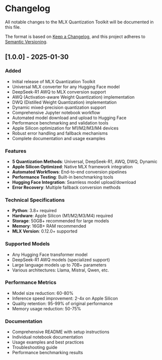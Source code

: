 # Changelog

All notable changes to the MLX Quantization Toolkit will be documented in this file.

The format is based on [Keep a Changelog](https://keepachangelog.com/en/1.0.0/),
and this project adheres to [Semantic Versioning](https://semver.org/spec/v2.0.0.html).

## [1.0.0] - 2025-01-30

### Added
- Initial release of MLX Quantization Toolkit
- Universal MLX converter for any Hugging Face model
- DeepSeek-R1 AWQ to MLX conversion support
- AWQ (Activation-aware Weight Quantization) implementation
- DWQ (Distilled Weight Quantization) implementation  
- Dynamic mixed-precision quantization support
- Comprehensive Jupyter notebook workflow
- Automated model download and upload to Hugging Face
- Performance benchmarking and validation tools
- Apple Silicon optimization for M1/M2/M3/M4 devices
- Robust error handling and fallback mechanisms
- Complete documentation and usage examples

### Features
- **5 Quantization Methods**: Universal, DeepSeek-R1, AWQ, DWQ, Dynamic
- **Apple Silicon Optimized**: Native MLX framework integration
- **Automated Workflows**: End-to-end conversion pipelines
- **Performance Testing**: Built-in benchmarking tools
- **Hugging Face Integration**: Seamless model upload/download
- **Error Recovery**: Multiple fallback conversion methods

### Technical Specifications
- **Python**: 3.8+ required
- **Hardware**: Apple Silicon (M1/M2/M3/M4) required
- **Storage**: 50GB+ recommended for large models
- **Memory**: 16GB+ RAM recommended
- **MLX Version**: 0.12.0+ supported

### Supported Models
- Any Hugging Face transformer model
- DeepSeek-R1 AWQ models (specialized support)
- Large language models up to 70B+ parameters
- Various architectures: Llama, Mistral, Qwen, etc.

### Performance Metrics
- Model size reduction: 60-80%
- Inference speed improvement: 2-4x on Apple Silicon
- Quality retention: 95-99% of original performance
- Memory usage reduction: 50-75%

### Documentation
- Comprehensive README with setup instructions
- Individual notebook documentation
- Usage examples and best practices
- Troubleshooting guide
- Performance benchmarking results